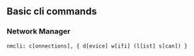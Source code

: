 ## Basic cli commands
### Network Manager
`nmcli: c[onnections], { d[evice] w[ifi] (l[ist] s[can]) }`
